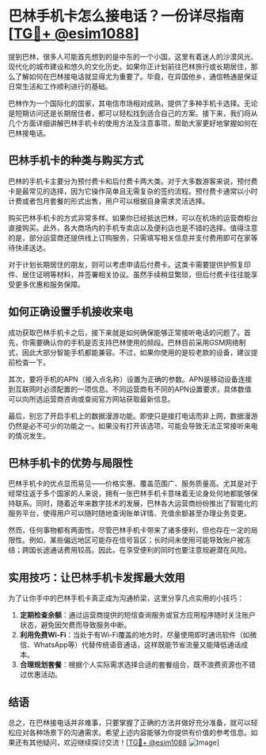 # 巴林手机卡怎么接电话？一份详尽指南[[TG💪+ @esim1088](https://t.me/s/esim1088)]

提到巴林，很多人可能首先想到的是中东的一个小国，这里有着迷人的沙漠风光、现代化的城市建设和悠久的文化历史。如果你正计划前往巴林旅行或长期居住，那么了解如何在巴林接电话就显得尤为重要了。毕竟，在异国他乡，通信畅通是保证日常生活和工作顺利进行的基础。

巴林作为一个国际化的国家，其电信市场相对成熟，提供了多种手机卡选择。无论是短期访问还是长期居住者，都可以轻松找到适合自己的方案。接下来，我们将从几个方面详细讲解巴林手机卡的使用方法及注意事项，帮助大家更好地掌握如何在巴林接电话。

## 巴林手机卡的种类与购买方式

巴林的手机卡主要分为预付费卡和后付费卡两大类。对于大多数游客来说，预付费卡是最常见的选择，因为它操作简单且无需复杂的签约流程。预付费卡通常以小时计费或者包月套餐的形式出售，用户可以根据自身需求灵活选择。

购买巴林手机卡的方式非常多样。如果你已经抵达巴林，可以在机场的运营商柜台直接购买。此外，各大商场内的手机专卖店以及便利店也是不错的选择。值得注意的是，部分运营商还提供线上订购服务，只需填写相关信息并支付费用即可在家等待快递送达。

对于计划长期居住的朋友，则可以考虑申请后付费卡。这类卡需要提供护照复印件、居住证明等材料，并签署相关协议。虽然手续稍显繁琐，但后付费卡往往能享受更多优惠和服务保障。

## 如何正确设置手机接收来电

成功获取巴林手机卡之后，接下来就是如何确保能够正常接听电话的问题了。首先，你需要确认你的手机是否支持巴林使用的频段。巴林目前采用GSM网络制式，因此大部分智能手机都能兼容。不过，如果你使用的是较老款的设备，建议提前检查一下。

其次，要将手机的APN（接入点名称）设置为正确的参数。APN是移动设备连接到互联网时必须配置的一项信息。不同运营商有不同的APN设置要求，具体数值可以向所选运营商咨询或查阅官方网站获取最新信息。

最后，别忘了开启手机上的数据漫游功能。即使只是接打电话而非上网，数据漫游仍然是必不可少的功能之一。如果没有打开该选项，可能会导致无法正常接听来电的情况发生。

## 巴林手机卡的优势与局限性

巴林手机卡的优点显而易见——价格实惠、覆盖范围广、服务质量高。尤其是对于经常往返于多个国家的人来说，拥有一张巴林手机卡意味着无论身处何地都能够保持联系。同时，随着近年来数字技术的发展，巴林各大运营商纷纷推出了智能化的服务平台，使得用户可以随时随地查询账单详情、充值余额甚至办理业务变更。

然而，任何事物都有两面性。尽管巴林手机卡带来了诸多便利，但也存在一定的局限性。例如，某些偏远地区可能存在信号盲区；长时间未使用可能导致账户被冻结；跨国长途通话费用较高。因此，在享受便利的同时也要注意规避潜在风险。

## 实用技巧：让巴林手机卡发挥最大效用

为了让你手中的巴林手机卡真正成为沟通桥梁，这里分享几点实用的小技巧：

1. **定期检查余额**：通过运营商提供的短信查询服务或官方应用程序随时关注账户状态，避免因欠费而导致服务中断。
2. **利用免费Wi-Fi**：当处于有Wi-Fi覆盖的地方时，尽量使用即时通讯软件（如微信、WhatsApp等）代替传统语音通话，这样既能节省流量又能降低通话成本。
3. **合理规划套餐**：根据个人实际需求选择合适的套餐组合，既不浪费资源也不错过优惠活动。

## 结语

总之，在巴林接电话并非难事，只要掌握了正确的方法并做好充分准备，就可以轻松应对各种场景下的沟通需求。希望上述内容能够为你提供有价值的参考信息。如果还有其他疑问，欢迎继续探讨交流！[[TG💪+ @esim1088](https://t.me/s/esim1088) ![Image](https://i.postimg.cc/4NQfJmqS/Snipaste-2025-05-13-00-14-12.png)]